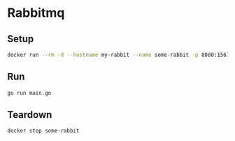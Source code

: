 # Rabbitmq

## Setup

```bash
docker run --rm -d --hostname my-rabbit --name some-rabbit -p 8080:15672 -p 5672:5672 rabbitmq:3-management
```

## Run
```bash
go run main.go
```

## Teardown
```bash
docker stop some-rabbit
```
